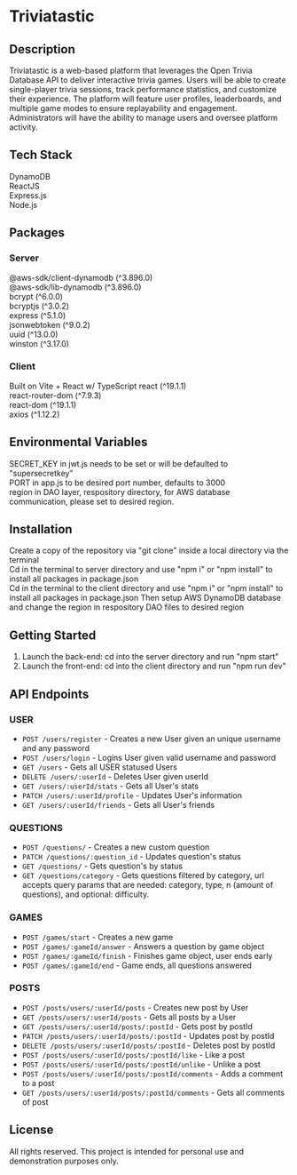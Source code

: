# Triviatastic

## Description

Triviatastic is a web-based platform that leverages the Open Trivia Database API to deliver interactive trivia games. Users will be able to create single-player trivia sessions, track performance statistics, and customize their experience. The platform will feature user profiles, leaderboards, and multiple game modes to ensure replayability and engagement. Administrators will have the ability to manage users and oversee platform activity.

## Tech Stack

DynamoDB  
ReactJS  
Express.js  
Node.js  

## Packages

### Server

@aws-sdk/client-dynamodb (^3.896.0)  
@aws-sdk/lib-dynamodb (^3.896.0)  
bcrypt (^6.0.0)  
bcryptjs (^3.0.2)  
express (^5.1.0)  
jsonwebtoken (^9.0.2)  
uuid (^13.0.0)  
winston (^3.17.0)  

### Client

Built on Vite + React w/ TypeScript
react (^19.1.1)  
react-router-dom (^7.9.3)  
react-dom  (^19.1.1)  
axios (^1.12.2)  

## Environmental Variables

SECRET_KEY in jwt.js needs to be set or will be defaulted to "supersecretkey"  
PORT in app.js to be desired port number, defaults to 3000  
region in DAO layer, respository directory, for AWS database communication, please set to desired region.  

## Installation

Create a copy of the repository via "git clone" inside a local directory via the terminal  
Cd in the terminal to server directory and use "npm i" or "npm install" to install all packages in package.json  
Cd in the terminal to the client directory and use "npm i" or "npm install" to install all packages in package.json
Then setup AWS DynamoDB database and change the region in respository DAO files to desired region  

## Getting Started

1. Launch the back-end: cd into the server directory and run "npm start"
2. Launch the front-end: cd into the client directory and run "npm run dev"

## API Endpoints

### USER

- `POST /users/register` - Creates a new User given an unique username and any password  
- `POST /users/login` - Logins User given valid username and password  
- `GET /users` - Gets all USER statused Users
- `DELETE /users/:userId` - Deletes User given userId  
- `GET /users/:userId/stats` - Gets all User's stats  
- `PATCH /users/:userId/profile` - Updates User's information  
- `GET /users/:userId/friends` - Gets all User's friends  

### QUESTIONS

- `POST /questions/` - Creates a new custom question  
- `PATCH /questions/:question_id` - Updates question's status  
- `GET /questions/` - Gets question's by status  
- `GET /questions/category` - Gets questions filtered by category, url accepts query params that are needed: category, type, n (amount of questions), and optional: difficulty. 

### GAMES

- `POST /games/start` - Creates a new game  
- `POST /games/:gameId/answer` - Answers a question by game object  
- `POST /games/:gameId/finish` - Finishes game object, user ends early
- `POST /games/:gameId/end` - Game ends, all questions answered  

### POSTS

- `POST /posts/users/:userId/posts` - Creates new post by User  
- `GET /posts/users/:userId/posts` - Gets all posts by a User  
- `GET /posts/users/:userId/posts/:postId` - Gets post by postId  
- `PATCH /posts/users/:userId/posts/:postId` - Updates post by postId  
- `DELETE /posts/users/:userId/posts/:postId` - Deletes post by postId  
- `POST /posts/users/:userId/posts/:postId/like` - Like a post
- `POST /posts/users/:userId/posts/:postId/unlike` - Unlike a post
- `POST /posts/users/:userId/posts/:postId/comments` - Adds a comment to a post
- `GET /posts/users/:userId/posts/:postId/comments` - Gets all comments of post

## License

All rights reserved. This project is intended for personal use and demonstration purposes only.  
